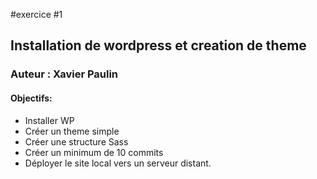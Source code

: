 #exercice #1 

## Installation de wordpress et creation de theme
### Auteur : Xavier Paulin
#### Objectifs: 
- Installer WP
- Créer un theme simple
- Créer une structure Sass
- Créer un minimum de 10 commits 
- Déployer le site local vers un serveur distant. 